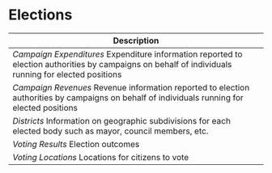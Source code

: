 # Elections

| Description |
| --- |
| *Campaign Expenditures*	Expenditure information reported to election authorities by campaigns on behalf of individuals running for elected positions
| *Campaign Revenues*	Revenue information reported to election authorities by campaigns on behalf of individuals running for elected positions
| *Districts*	Information on geographic subdivisions for each elected body such as mayor, council members, etc.
| *Voting Results*	Election outcomes
| *Voting Locations*	Locations for citizens to vote
